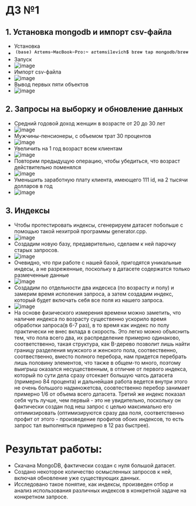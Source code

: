 # ДЗ №1

## 1. Установка mongodb и импорт csv-файла

- Установка
- ![image](images/1.jpg)
- Запуск
- ![image]()
- Импорт csv-файла
- ![image]()
- Вывод первых пяти объектов
- ![image]()

## 2. Запросы на выборку и обновление данных
 - Средний годовой доход женщин в возрасте от 20 до 30 лет
- ![image]()
 - Мужчины-пенсионеры, с объемом трат 30 процентов
- ![image]()
 - Увеличить на 1 год возраст всем клиентам
- ![image]()
 - Повторим предыдущую операцию, чтобы убедиться, что возраст действительно поменялся
- ![image]()
 - Уменьшить заработную плату клиента, имеющего 111 id, на 2 тысячи долларов в год
- ![image]()

## 3. Индексы
- Чтобы протестировать индексы, cгенерируем датасет побольше с помощью такой нехитрой программы generator.cpp.
- ![image]()
- Создадим новую базу, предаврительно, сделаем к ней парочку старых запросов.
- ![image]()
- Очевидно, что при работе с нашей базой, пригодятся уникальные индесы, а не разреженные, поскольку в датасете содержатся только размеченные данные
- ![image]()
- Создадим по отдельности два индескса (по возрасту и полу) и замерим время исполения запроса, а затем создадим индекс, который будет включать себя все поля из нашего запроса.
- ![image]()
- На основе физического измерения времени можно заметить, что наличие индекса по возрасту существенно ускорило время обработки запроса(в 6-7 раз), в то время как индекс по полу практически не внес вклада в скорость. Это легко можно объяснить тем, что пола всего два, их распределение примерно одинаково, соответственно, такая структура, как B-дерево позволит лишь найти границу разделения мужского и женского пола, соотвественно, соотвественно, вместо полного перебора, нам придется перебрать лишь половину элементов, что также в общем-то много, поэтому выигрыш оказался несущественным, в отличие от первого индекса, который по сути дела сразу отсекает большую чатсь датасета (примерно 84 процента) и дальнейшая работа ведется внутри этого не очень большого надмножетсва, соовтественно перебор занимает примерно 1/6 от объема всего датасета. Третий же индекс показал себя чуть лучше, чем первый - это не увидительно, поскольку он фактически создан под неш запрос с целью максимально его оптимизировать (оптимизируются сразу два поля, соответственно профит от этого - произведение профитов обоих индексов, то есть запрос тал выполняться примерно в 12 раз быстрее).

# Результат работы:
- Скачана MongoDB, фактически создан с нуля большой датасет.
- Создано некоторое количество осмысленных запросов к ней, включая обновление уже существующих данных.
- Исследовано такое понятие, как индексы, произведен отбор и анализ использования различных индексов в конкретной задаче на конкретном запросе.
